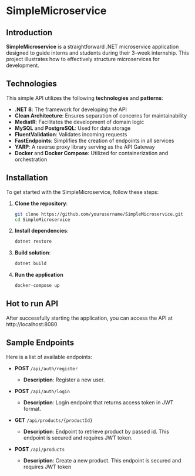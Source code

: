 # SimpleMicroservice

## Introduction

**SimpleMicroservice** is a straightforward .NET microservice application designed to guide interns and students during their 3-week internship. This project illustrates how to effectively structure microservices for development.

## Technologies

This simple API utilizes the following **technologies** and **patterns**:

- **.NET 8**: The framework for developing the API
- **Clean Architecture**: Ensures separation of concerns for maintainability
- **MediatR**: Facilitates the development of domain logic
- **MySQL** and **PostgreSQL**: Used for data storage
- **FluentValidation**: Validates incoming requests
- **FastEndpoints**: Simplifies the creation of endpoints in all services
- **YARP**: A reverse proxy library serving as the API Gateway
- **Docker** and **Docker Compose**: Utilized for containerization and orchestration

## Installation

To get started with the SimpleMicroservice, follow these steps:

1. **Clone the repository**:

   ```bash
   git clone https://github.com/yourusername/SimpleMicroservice.git
   cd SimpleMicroservice

   ```

2. **Install dependencies**:
   ```bash
   dotnet restore
   ```
3. **Build solution**:
   ```bash
   dotnet build
   ```
4. **Run the application**
   ```bash
   docker-compose up
   ```

## Hot to run API

After successfully starting the application, you can access the API at http://localhost:8080

## Sample Endpoints

Here is a list of available endpoints:

- **POST** `/api/auth/register`

  - **Description**: Register a new user.

- **POST** `/api/auth/login`

  - **Description**: Login endpoint that returns access token in JWT format.

- **GET** `/api/products/{productId}`

  - **Description**: Endpoint to retrieve product by passed id. This endpoint is secured and requires JWT token.

- **POST** `/api/products`
  - **Description**: Create a new product. This endpoint is secured and requires JWT token
